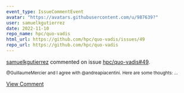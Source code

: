 ```yaml
---
event_type: IssueCommentEvent
avatar: "https://avatars.githubusercontent.com/u/987639?"
user: samuelkgutierrez
date: 2022-11-10
repo_name: hpc/quo-vadis
html_url: https://github.com/hpc/quo-vadis/issues/49
repo_url: https://github.com/hpc/quo-vadis
---
```


<a href='https://github.com/samuelkgutierrez' target='_blank'>samuelkgutierrez</a> commented on issue <a href='https://github.com/hpc/quo-vadis/issues/49' target='_blank'>hpc/quo-vadis#49</a>.

<small>@GuillaumeMercier and I agree with @andreapiacentini. Here are some thoughts:...</small>

<a href='https://github.com/hpc/quo-vadis/issues/49' target='_blank'>View Comment</a>
